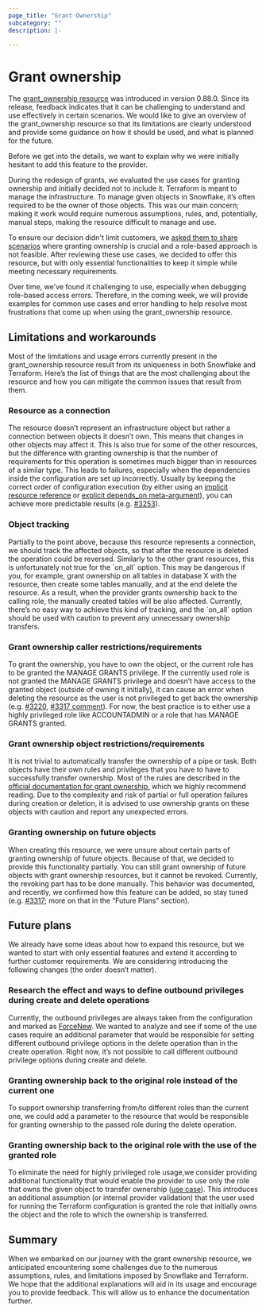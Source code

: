 ```yaml
---
page_title: "Grant Ownership"
subcategory: ""
description: |-

---
```


# Grant ownership

The [grant\_ownership resource](https://registry.terraform.io/providers/Snowflake-Labs/snowflake/latest/docs/resources/grant_ownership) was introduced in version 0.88.0.
Since its release, feedback indicates that it can be challenging to understand and use effectively in certain scenarios.
We would like to give an overview of the grant\_ownership resource so that its limitations are clearly understood and provide some guidance on how it should be used, and what is planned for the future.

Before we get into the details, we want to explain why we were initially hesitant to add this feature to the provider.

During the redesign of grants, we evaluated the use cases for granting ownership and initially decided not to include it.
Terraform is meant to manage the infrastructure. To manage given objects in Snowflake, it’s often required to be the owner of those objects.
This was our main concern; making it work would require numerous assumptions, rules, and, potentially, manual steps, making the resource difficult to manage and use.

To ensure our decision didn't limit customers, we [asked them to share scenarios](https://github.com/Snowflake-Labs/terraform-provider-snowflake/discussions/2235)
where granting ownership is crucial and a role-based approach is not feasible.
After reviewing these use cases, we decided to offer this resource, but with only essential functionalities to keep it simple while meeting necessary requirements.

Over time, we've found it challenging to use, especially when debugging role-based access errors.
Therefore, in the coming week, we will provide examples for common use cases and error handling to help resolve most frustrations that come up when using the grant\_ownership resource.

## Limitations and workarounds

Most of the limitations and usage errors currently present in the grant\_ownership resource result from its uniqueness in both Snowflake and Terraform.
Here’s the list of things that are the most challenging about the resource and how you can mitigate the common issues that result from them.

### Resource as a connection

The resource doesn’t represent an infrastructure object but rather a connection between objects it doesn’t own.
This means that changes in other objects may affect it. This is also true for some of the other resources,
but the difference with granting ownership is that the number of requirements for this operation is sometimes much bigger than in resources of a similar type.
This leads to failures, especially when the dependencies inside the configuration are set up incorrectly.
Usually by keeping the correct order of configuration execution (by either using an [implicit resource reference](https://developer.hashicorp.com/terraform/tutorials/configuration-language/dependencies#manage-implicit-dependencies)
or [explicit depends\_on meta-argument](https://developer.hashicorp.com/terraform/tutorials/configuration-language/dependencies#manage-explicit-dependencies)),
you can achieve more predictable results (e.g. [\#3253](https://github.com/Snowflake-Labs/terraform-provider-snowflake/issues/3253)).

### Object tracking

Partially to the point above, because this resource represents a connection, we should track the affected objects, so that after the resource is deleted the operation could be reversed.
Similarly to the other grant resources, this is unfortunately not true for the \`on\_all\` option.
This may be dangerous if you, for example, grant ownership on all tables in database X with the resource, then create some tables manually, and at the end delete the resource.
As a result, when the provider grants ownership back to the calling role, the manually created tables will be also affected.
Currently, there’s no easy way to achieve this kind of tracking, and the \`on\_all\` option should be used with caution to prevent any unnecessary ownership transfers.

### Grant ownership caller restrictions/requirements

To grant the ownership, you have to own the object, or the current role has to be granted the MANAGE GRANTS privilege.
If the currently used role is not granted the MANAGE GRANTS privilege and doesn’t have access to the granted object (outside of owning it initially),
it can cause an error when deleting the resource as the user is not privileged to get back the ownership
(e.g. [\#3220](https://github.com/Snowflake-Labs/terraform-provider-snowflake/issues/3220), [\#3317 comment](https://github.com/Snowflake-Labs/terraform-provider-snowflake/issues/3317#issuecomment-2593541448)).
For now, the best practice is to either use a highly privileged role like ACCOUNTADMIN or a role that has MANAGE GRANTS granted.

### Grant ownership object restrictions/requirements

It is not trivial to automatically transfer the ownership of a pipe or task.
Both objects have their own rules and privileges that you have to have to successfully transfer ownership.
Most of the rules are described in the [official documentation for grant ownership,](https://docs.snowflake.com/en/sql-reference/sql/grant-ownership#usage-notes)
which we highly recommend reading. Due to the complexity and risk of partial or full operation failures during creation or deletion,
it is advised to use ownership grants on these objects with caution and report any unexpected errors.

### Granting ownership on future objects

When creating this resource, we were unsure about certain parts of granting ownership of future objects.
Because of that, we decided to provide this functionality partially.
You can still grant ownership of future objects with grant ownership resources, but it cannot be revoked.
Currently, the revoking part has to be done manually.
This behavior was documented, and recently, we confirmed how this feature can be added, so stay tuned (e.g. [\#3317](https://github.com/Snowflake-Labs/terraform-provider-snowflake/issues/3317);
more on that in the “Future Plans” section).

## Future plans

We already have some ideas about how to expand this resource, but we wanted to start with only essential features and extend it according to further customer requirements.
We are considering introducing the following changes (the order doesn’t matter).

### Research the effect and ways to define outbound privileges during create and delete operations

Currently, the outbound privileges are always taken from the configuration and marked as [ForceNew](https://developer.hashicorp.com/terraform/plugin/sdkv2/schemas/schema-behaviors#forcenew).
We wanted to analyze and see if some of the use cases require an additional parameter that would be responsible for setting different outbound privilege options in the delete operation than in the create operation.
Right now, it’s not possible to call different outbound privilege options during create and delete.

### Granting ownership back to the original role instead of the current one

To support ownership transferring from/to different roles than the current one,
we could add a parameter to the resource that would be responsible for granting ownership to the passed role during the delete operation.

### Granting ownership back to the original role with the use of the granted role

To eliminate the need for highly privileged role usage,we consider providing additional functionality that would enable the provider to use only the role that owns the given object to transfer ownership ([use case](https://github.com/Snowflake-Labs/terraform-provider-snowflake/issues/3317#issuecomment-2593541448)).
This introduces an additional assumption (or internal provider validation) that the user used for running the Terraform configuration is granted the role that initially owns the object and the role to which the ownership is transferred.

## Summary

When we embarked on our journey with the grant ownership resource, we anticipated encountering some challenges due to the numerous assumptions, rules, and limitations imposed by Snowflake and Terraform.
We hope that the additional explanations will aid in its usage and encourage you to provide feedback. This will allow us to enhance the documentation further.

